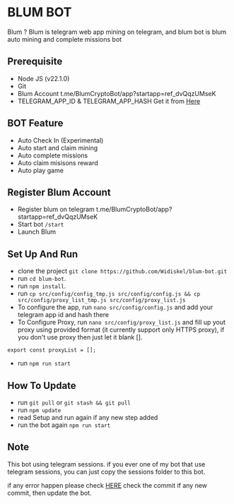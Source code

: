 # BLUM BOT

Blum ? Blum is telegram web app mining on telegram, and blum bot is blum auto mining and complete missions bot

## Prerequisite

- Node JS (v22.1.0)
- Git
- Blum Account t.me/BlumCryptoBot/app?startapp=ref_dvQqzUMseK
- TELEGRAM_APP_ID & TELEGRAM_APP_HASH Get it from [Here](https://my.telegram.org/auth?to=apps)

## BOT Feature

- Auto Check In (Experimental)
- Auto start and claim mining
- Auto complete missions
- Auto claim misisons reward
- Auto play game

## Register Blum Account

- Register blum on telegram t.me/BlumCryptoBot/app?startapp=ref_dvQqzUMseK
- Start bot `/start`
- Launch Blum

## Set Up And Run

- clone the project `git clone https://github.com/Widiskel/blum-bot.git`
- run `cd blum-bot`.
- run `npm install`.
- run `cp src/config/config_tmp.js src/config/config.js && cp src/config/proxy_list_tmp.js src/config/proxy_list.js`
- To configure the app, run `nano src/config/config.js` and add your telegram app id and hash there
- To Configure Proxy, run `nano src/config/proxy_list.js` and fill up yout proxy using provided format (it currently support only HTTPS proxy), if you don't use proxy then just let it blank [].
```
export const proxyList = [];
```
- run `npm run start`

## How To Update

- run `git pull` or `git stash && git pull`
- run `npm update`
- read Setup and run again if any new step added
- run the bot again `npm run start`

## Note

This bot using telegram sessions. if you ever one of my bot that use telegram sessions, you can just copy the sessions folder to this bot.

if any error happen please check [HERE](https://github.com/Widiskel/blum-bot)
check the commit if any new commit, then update the bot.
